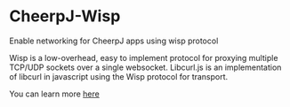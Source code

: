 # CheerpJ-Wisp
Enable networking for CheerpJ apps using wisp protocol


Wisp is a low-overhead, easy to implement protocol for proxying multiple TCP/UDP sockets over a single websocket. Libcurl.js is an implementation of libcurl in javascript using the Wisp protocol for transport.

You can learn more [here](https://github.com/MercuryWorkshop/wisp-protocol)